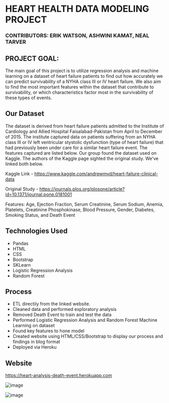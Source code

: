 # HEART HEALTH DATA MODELING PROJECT

### CONTRIBUTORS: ERIK WATSON, ASHWINI KAMAT, NEAL TARVER

## PROJECT GOAL:

The main goal of this project is to utilize regression analysis and machine learning on a dataset of heart failure patients to find out how accurately we can predict survivability of a NYHA class III or IV heart failure. We also aim to find the most important features within the dataset that contribute to survivability, or which characteristics factor most in the survivability of these types of events.

## Our Dataset

The dataset is derived from heart failure patients admitted to the Institute of Cardiology and Allied Hospital Faisalabad-Pakistan from April to December of 2015. The institute captured data on patients suffering from an NYHA class III or IV left ventricular stystolic dysfunction (type of heart failure) that had previously been under care for a similar heart failure event. The features captured are listed below. Our group found the dataset used on Kaggle. The authors of the Kaggle page sighted the original study. We've linked both below.

Kaggle Link - https://www.kaggle.com/andrewmvd/heart-failure-clinical-data

Original Study - https://journals.plos.org/plosone/article?id=10.1371/journal.pone.0181001

Features: Age, Ejection Fraction, Serum Creatinine, Serum Sodium, Anemia, Platelets, Creatinine Phosphokinase, Blood Pressure, Gender, Diabetes, Smoking Status, and Death Event

## Technologies Used

- Pandas
- HTML
- CSS
- Bootstrap
- SKLearn
- Logistic Regression Analysis
- Random Forest

## Process

- ETL directily from the linked website. 
- Cleaned data and performed exploratory analysis
- Removed Death Event to train and test the data
- Performed Logistic Regression Analysis and Random Forest Machine Learning on dataset
- Found key features to hone model
- Created website using HTML/CSS/Bootstrap to display our process and findings in blog format
- Deployed via Heroku

## Website
https://heart-analysis-death-event.herokuapp.com 

![image](https://user-images.githubusercontent.com/71682440/115459493-bc64ab80-a1ec-11eb-9389-58f97db2a07b.png)

![image](https://user-images.githubusercontent.com/71682440/115459783-0e0d3600-a1ed-11eb-9004-7e56e6574af3.png)
